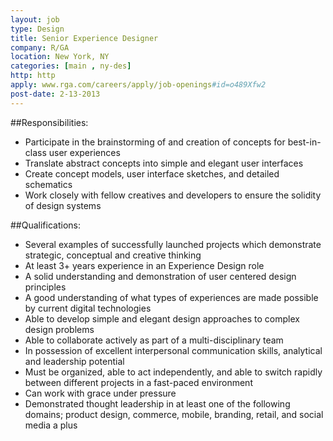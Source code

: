 ```yaml
---
layout: job
type: Design
title: Senior Experience Designer
company: R/GA
location: New York, NY
categories: [main , ny-des]
http: http
apply: www.rga.com/careers/apply/job-openings#id=o489Xfw2
post-date: 2-13-2013
---
```


##Responsibilities:

* Participate in the brainstorming of and creation of concepts for best-in-class user experiences
* Translate abstract concepts into simple and elegant user interfaces
* Create concept models, user interface sketches, and detailed schematics
* Work closely with fellow creatives and developers to ensure the solidity of design systems

##Qualifications:

* Several examples of successfully launched projects which demonstrate strategic, conceptual and creative thinking
* At least 3+ years experience in an Experience Design role
* A solid understanding and demonstration of user centered design principles
* A good understanding of what types of experiences are made possible by current digital technologies
* Able to develop simple and elegant design approaches to complex design problems
* Able to collaborate actively as part of a multi-disciplinary team
* In possession of excellent interpersonal communication skills, analytical and leadership potential
* Must be organized, able to act independently, and able to switch rapidly between different projects in a fast-paced environment 
* Can work with grace under pressure
* Demonstrated thought leadership in at least one of the following domains; product design, commerce, mobile, branding, retail, and social media a plus